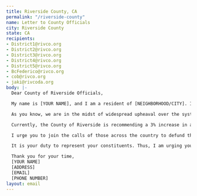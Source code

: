 ```yaml
---
title: Riverside County, CA
permalink: "/riverside-county"
name: Letter to County Officials
city: Riverside County
state: CA
recipients:
- District1@rivco.org
- District2@rivco.org
- District3@rivco.org
- District4@rivco.org
- District5@rivco.org
- BcFederico@rivco.org
- cob@rivco.org
- jaki@rivcoda.org
body: |-
  Dear County of Riverside Officials,

  My name is [YOUR NAME], and I am a resident of [NEIGHBORHOOD/CITY]. I am writing to demand that you, as officials for the County of Riverside, revise your budget proposal to defund the Riverside County Sheriff's Department and redirect that funding into services that prioritize community well-being such as education, housing, and public health.

  As you know, we are in the midst of widespread upheaval over the systemic violence of over-policing our communities. George Floyd's murder is one of many instances that show how policing leads to death when racism and anti-Blackness still exist in America. Hence, instead of "reforming" or "reviewing police policies," the time has come to defund the Sheriff's Department.

  Currently, the County of Riverside is recommending a 3% increase in appropriation to $1.5 billion towards Public Safety for FY2020-2021. Continued status quo funding only sustains systemic violence in our county against Black and Brown communities through policing and mass incarceration. As seen with George Floyd's murder and many others before him, funding law enforcement will not be the solution for a change.

  I urge you to join the calls of those across the country to defund the police. The County of Riverside cannot wait any longer for a budget that meets the needs of its residents. The only way to achieve this is to take immediate steps to defund the police and support community well-being.

  It is your duty to represent your constituents. Thus, I am urging you to revise the County of Riverside budget for FY2020-2021 completely. Public opinion is with me.

  Thank you for your time,
  [YOUR NAME]
  [ADDRESS]
  [EMAIL]
  [PHONE NUMBER]
layout: email
---
```


